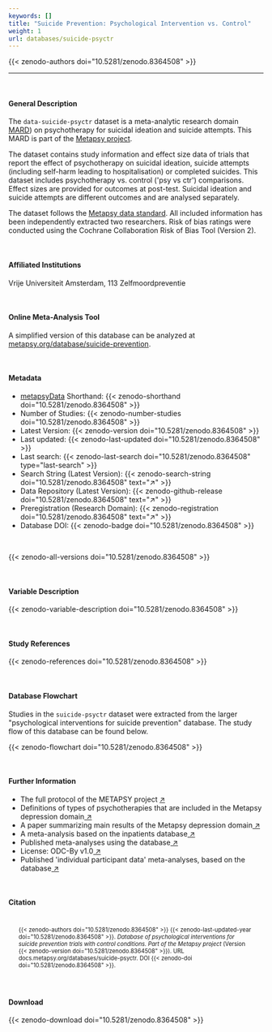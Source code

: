 ```yaml
---
keywords: []
title: "Suicide Prevention: Psychological Intervention vs. Control"
weight: 1
url: databases/suicide-psyctr
---
```

{{< zenodo-authors doi="10.5281/zenodo.8364508" >}}

***

<br>

#### General Description

The `data-suicide-psyctr` dataset is a meta-analytic research domain [MARD](https://docs.metapsy.org/uploads/ebmental-2022-300509.pdf)) on psychotherapy for suicidal ideation and suicide attempts. This MARD is part of the  [Metapsy project](https://www.metapsy.org/). 

The dataset contains study information and effect size data of trials that report the effect of psychotherapy on suicidal ideation, suicide attempts (including self-harm leading to hospitalisation) or completed suicides. This dataset includes psychotherapy vs. control ('psy vs ctr') comparisons. Effect sizes are provided for outcomes at post-test. Suicidal ideation and suicide attempts are different outcomes and are analysed separately.

The dataset follows the [Metapsy data standard](https://docs.metapsy.org/data-preparation/format/). All included information has been independently extracted two researchers. Risk of bias ratings were conducted using the Cochrane Collaboration Risk of Bias Tool (Version 2).


<br>

#### Affiliated Institutions

Vrije Universiteit Amsterdam, 113 Zelfmoordpreventie

<br>

#### Online Meta-Analysis Tool

A simplified version of this database can be analyzed at [metapsy.org/database/suicide-prevention](https://www.metapsy.org/database/suicide-prevention).

<br>

#### Metadata

* <a href="https://data.metapsy.org" target="_blank">metapsyData</a> Shorthand: {{< zenodo-shorthand doi="10.5281/zenodo.8364508" >}}
* Number of Studies: {{< zenodo-number-studies doi="10.5281/zenodo.8364508" >}}
* Latest Version: {{< zenodo-version doi="10.5281/zenodo.8364508" >}}
* Last updated: {{< zenodo-last-updated doi="10.5281/zenodo.8364508" >}}
* Last search: {{< zenodo-last-search doi="10.5281/zenodo.8364508" type="last-search" >}}
* Search String (Latest Version): {{< zenodo-search-string doi="10.5281/zenodo.8364508" text="↗" >}}
* Data Repository (Latest Version): {{< zenodo-github-release doi="10.5281/zenodo.8364508" text="↗" >}}
* Preregistration (Research Domain): {{< zenodo-registration doi="10.5281/zenodo.8364508" text="↗" >}}
* Database DOI: {{< zenodo-badge doi="10.5281/zenodo.8364508" >}}

<br>

{{< zenodo-all-versions doi="10.5281/zenodo.8364508" >}}

<br>

#### Variable Description

{{< zenodo-variable-description doi="10.5281/zenodo.8364508" >}}

<br>

#### Study References

{{< zenodo-references doi="10.5281/zenodo.8364508" >}}

<br>

#### Database Flowchart

Studies in the `suicide-psyctr` dataset were extracted from the larger "p﻿sychological interventions for suicide prevention" database. The study flow of this database can be found below.

{{< zenodo-flowchart doi="10.5281/zenodo.8364508" >}}

<br>

#### Further Information

<ul>
<li>The full protocol of the METAPSY project <a href="/uploads/protocol.pdf" target="_blank">↗</a></li>
<li>Definitions of types of psychotherapies that are included in the Metapsy depression domain<a href="/uploads/psychotherapies.pdf" target="_blank"> ↗</a></li>
<li>A paper summarizing main results of the Metapsy depression domain<a href="/uploads/summary_metapsy.pdf" target="_blank"> ↗</a></li>
<li>A meta-analysis based on the inpatients database<a href="https://www.sciencedirect.com/science/article/pii/S0165032721002421" target="_blank"> ↗</a></li>
<li>Published meta-analyses using the database<a href="/uploads/published_meta_analyses.pdf" target="_blank"> ↗</a></li>
<li>License: ODC-By v1.0<a href="https://opendatacommons.org/licenses/by/summary/" target="_blank"> ↗</a></li>
<li>Published 'individual participant data'  meta-analyses, based on the database<a href="/uploads/ipd_ma.pdf" target="_blank"> ↗</a></li>
</ul>

<br>

#### Citation

<div class="citation" style='background-color: var(--body-color); padding: 20px 20px 20px 20px; font-size: 80%; -webkit-filter: grayscale(100%); filter: grayscale(100%);'>
{{< zenodo-authors doi="10.5281/zenodo.8364508" >}}
{{< zenodo-last-updated-year doi="10.5281/zenodo.8364508" >}}.
<i>Database of psychological interventions for suicide prevention trials with control conditions. Part of the Metapsy project </i>
(Version {{< zenodo-version doi="10.5281/zenodo.8364508" >}}).
URL docs.metapsy.org/databases/suicide-psyctr.
DOI {{< zenodo-doi doi="10.5281/zenodo.8364508" >}}.
</div>

<br>

#### Download

{{< zenodo-download doi="10.5281/zenodo.8364508" >}}

<br></br>
